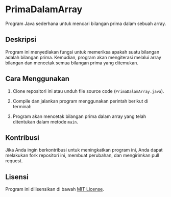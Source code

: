 # PrimaDalamArray

Program Java sederhana untuk mencari bilangan prima dalam sebuah array.

## Deskripsi

Program ini menyediakan fungsi untuk memeriksa apakah suatu bilangan adalah bilangan prima. Kemudian, program akan mengiterasi melalui array bilangan dan mencetak semua bilangan prima yang ditemukan.

## Cara Menggunakan

1. Clone repositori ini atau unduh file source code (`PrimaDalamArray.java`).

2. Compile dan jalankan program menggunakan perintah berikut di terminal:


3. Program akan mencetak bilangan prima dalam array yang telah ditentukan dalam metode `main`.

## Kontribusi

Jika Anda ingin berkontribusi untuk meningkatkan program ini, Anda dapat melakukan fork repositori ini, membuat perubahan, dan mengirimkan pull request.

## Lisensi

Program ini dilisensikan di bawah [MIT License](LICENSE).
